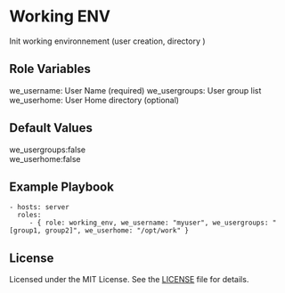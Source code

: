Working ENV
===========

Init working environnement (user creation, directory )


Role Variables
--------------

we_username: User Name  (required)
we_usergroups: User group list
we_userhome: User Home directory (optional)


Default Values
--------------
we_usergroups:false  
we_userhome:false


Example Playbook
----------------

    - hosts: server
      roles:
         - { role: working_env, we_username: "myuser", we_usergroups: "[group1, group2]", we_userhome: "/opt/work" }


License
-------

Licensed under the MIT License. See the [LICENSE](LICENSE) file for details.


